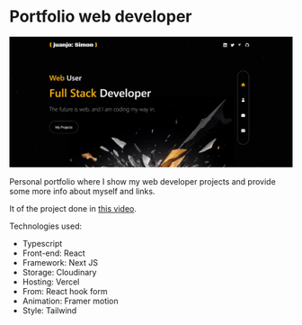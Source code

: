 # Portfolio web developer

![Home page screenshot](/public/portfolio-screenshot.png)

Personal portfolio where I show my web developer projects and provide some more info about myself and links.

It of the project done in [this video](https://www.youtube.com/watch?v=qp0-L_M3Ad4&t=8549s&ab_channel=CristianMihai).

Technologies used:

- Typescript
- Front-end: React
- Framework: Next JS
- Storage: Cloudinary
- Hosting: Vercel
- From: React hook form
- Animation: Framer motion
- Style: Tailwind
